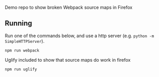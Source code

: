Demo repo to show broken Webpack source maps in Firefox

## Running

Run one of the commands below, and use a http server (e.g. `python -m SimpleHTTPServer`).

```
npm run webpack
```

Uglify included to show that source maps do work in firefox

```
npm run uglify
```
